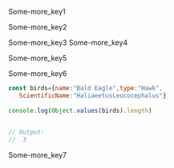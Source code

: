 Some-more_key1


Some-more_key2


Some-more_key3
Some-more_key4


Some-more_key5

    
Some-more_key6
```javascript
const birds={name:"Bald Eagle",type:"Hawk",
   ScientificName:"HaliaeetusLeucocephalus"}
          
console.log(Object.values(birds).length)
      

// Output: 
//  3

```

Some-more_key7
